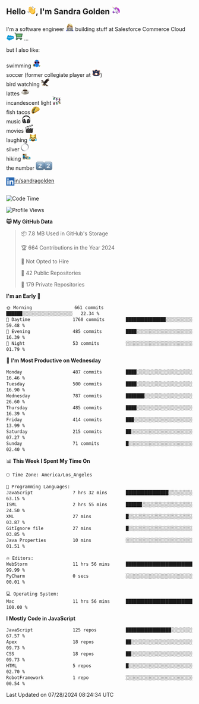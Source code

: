 ## Hello <img src="./static/emoji/wave.png" width="22" />, I'm Sandra Golden <img src="./static/emoji/unicorn-face.png" width="22" />

I'm a software engineer <img src="./static/emoji/female-technologist.png" width="22" /> building stuff at Salesforce Commerce Cloud <img src="./static/emoji/salesforce.png" width="22" /><img src="./static/emoji/commerce-cloud.png" width="22" />&nbsp;...

but I also like:<br/><br/>
swimming <img alt="swimming" src="./static/emoji/keep-swimming.png" width="22" /><br/>
soccer  (former collegiate player at <img src="./static/emoji/auburn.png" width="22" />)<br/>
bird watching <img src="./static/emoji/eagle.png" width="22" /><br/>
lattes <img src="./static/emoji/coffee.png" width="22" /><br/>
incandescent light <img src="./static/emoji/lights.png" width="22" /><br/>
fish tacos <img src="./static/emoji/taco.png" width="22" /><br/>
music <img src="./static/emoji/headphones.png" width="22" /><br/>
movies <img src="./static/emoji/movie-clapper.png" width="22" /><br/>
laughing <img src="./static/emoji/joy-cat.png" width="22" /><br/>
silver <img src="./static/emoji/silver-hoop.png" width="22" /><br/>
hiking <img src="./static/emoji/hiker.png" width="22" /><br/>
the number <img src="./static/emoji/two.png" width="22" /><img src="./static/emoji/two.png" width="22" />
<br/><br/>
<img align="left" alt="Sandra Golden | LinkedIn" width="22px" src="./static/emoji/linkedin.png" /> <a href="https://www.linkedin.com/in/sandragolden/">in/sandragolden</a>
<br/><br/>
<!--START_SECTION:waka-->
![Code Time](http://img.shields.io/badge/Code%20Time-481%20hrs%2034%20mins-blue)

![Profile Views](http://img.shields.io/badge/Profile%20Views-0-blue)

**🐱 My GitHub Data** 

> 📦 7.8 MB Used in GitHub's Storage 
 > 
> 🏆 664 Contributions in the Year 2024
 > 
> 🚫 Not Opted to Hire
 > 
> 📜 42 Public Repositories 
 > 
> 🔑 179 Private Repositories 
 > 
**I'm an Early 🐤** 

```text
🌞 Morning                661 commits         ██████░░░░░░░░░░░░░░░░░░░   22.34 % 
🌆 Daytime                1760 commits        ███████████████░░░░░░░░░░   59.48 % 
🌃 Evening                485 commits         ████░░░░░░░░░░░░░░░░░░░░░   16.39 % 
🌙 Night                  53 commits          ░░░░░░░░░░░░░░░░░░░░░░░░░   01.79 % 
```
📅 **I'm Most Productive on Wednesday** 

```text
Monday                   487 commits         ████░░░░░░░░░░░░░░░░░░░░░   16.46 % 
Tuesday                  500 commits         ████░░░░░░░░░░░░░░░░░░░░░   16.90 % 
Wednesday                787 commits         ███████░░░░░░░░░░░░░░░░░░   26.60 % 
Thursday                 485 commits         ████░░░░░░░░░░░░░░░░░░░░░   16.39 % 
Friday                   414 commits         ███░░░░░░░░░░░░░░░░░░░░░░   13.99 % 
Saturday                 215 commits         ██░░░░░░░░░░░░░░░░░░░░░░░   07.27 % 
Sunday                   71 commits          █░░░░░░░░░░░░░░░░░░░░░░░░   02.40 % 
```


📊 **This Week I Spent My Time On** 

```text
🕑︎ Time Zone: America/Los_Angeles

💬 Programming Languages: 
JavaScript               7 hrs 32 mins       ████████████████░░░░░░░░░   63.15 % 
ISML                     2 hrs 55 mins       ██████░░░░░░░░░░░░░░░░░░░   24.50 % 
XML                      27 mins             █░░░░░░░░░░░░░░░░░░░░░░░░   03.87 % 
GitIgnore file           27 mins             █░░░░░░░░░░░░░░░░░░░░░░░░   03.85 % 
Java Properties          10 mins             ░░░░░░░░░░░░░░░░░░░░░░░░░   01.51 % 

🔥 Editors: 
WebStorm                 11 hrs 56 mins      █████████████████████████   99.99 % 
PyCharm                  0 secs              ░░░░░░░░░░░░░░░░░░░░░░░░░   00.01 % 

💻 Operating System: 
Mac                      11 hrs 56 mins      █████████████████████████   100.00 % 
```

**I Mostly Code in JavaScript** 

```text
JavaScript               125 repos           █████████████████░░░░░░░░   67.57 % 
Apex                     18 repos            ██░░░░░░░░░░░░░░░░░░░░░░░   09.73 % 
CSS                      18 repos            ██░░░░░░░░░░░░░░░░░░░░░░░   09.73 % 
HTML                     5 repos             █░░░░░░░░░░░░░░░░░░░░░░░░   02.70 % 
RobotFramework           1 repo              ░░░░░░░░░░░░░░░░░░░░░░░░░   00.54 % 
```




 Last Updated on 07/28/2024 08:24:34 UTC
<!--END_SECTION:waka-->
